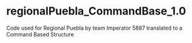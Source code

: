 # regionalPuebla_CommandBase_1.0
Code used for Regional Puebla by team Imperator 5887 translated to a Command Based Structure
